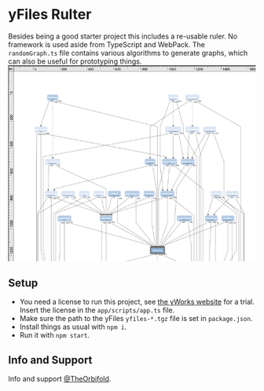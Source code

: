 # yFiles Rulter

Besides being a good starter project this includes a re-usable ruler. No framework is used aside from TypeScript and WebPack.
The `randomGraph.ts` file contains various algorithms to generate graphs, which can also be useful for prototyping things.
![](./Screenshot.png)





## Setup

- You need a license to run this project, see [the yWorks website](https://my.yworks.com) for a trial. Insert the license in the `app/scripts/app.ts` file.
- Make sure the path to the yFiles `yfiles-*.tgz` file is set in `package.json`.
- Install things as usual with `npm i`.
- Run it with `npm start`.



## Info and Support

Info and support [@TheOrbifold](https://twitter.com/theorbifold). 
